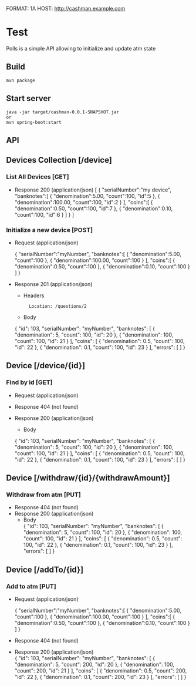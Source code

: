 FORMAT: 1A
HOST: http://cashman.example.com

# Test

Polls is a simple API allowing to initialize and update atm state

## Build
	mvn package

## Start server
	java -jar target/cashman-0.0.1-SNAPSHOT.jar
	or
	mvn spring-boot:start

## API	

## Devices Collection [/device]

### List All Devices [GET]

+ Response 200 (application/json)
[
	{
	   "serialNumber":"my device",
	   "banknotes":[
		  {
			 "denomination":5.00,
			 "count":100,
			 "id":5
		  },
		  {
			 "denomination":100.00,
			 "count":100,
			 "id":2
		  }
	   ],
	   "coins":[
		  {
			 "denomination":0.50,
			 "count":100,
			 "id":7
		  },
		  {
			 "denomination":0.10,
			 "count":100,
			 "id":6
		  }
	   ]
	}
]
### Initialize a new device [POST]

+ Request (application/json)

	{
	   "serialNumber":"myNumber",
	   "banknotes":[
		  {
			 "denomination":5.00,
			 "count":100
		  },
		  {
			 "denomination":100.00,
			 "count":100
		  }
	   ],
	   "coins":[
		  {
			 "denomination":0.50,
			 "count":100
		  },
		  {
			 "denomination":0.10,
			 "count":100
		  }
	   ]
	}

+ Response 201 (application/json)

    + Headers

            Location: /questions/2

    + Body

    {
        "id": 103,
        "serialNumber": "myNumber",
        "banknotes":
        [
            {
                "denomination": 5,
                "count": 100,
                "id": 20
            },
            {
                "denomination": 100,
                "count": 100,
                "id": 21
            }
        ],
        "coins":
        [
            {
                "denomination": 0.5,
                "count": 100,
                "id": 22
            },
            {
                "denomination": 0.1,
                "count": 100,
                "id": 23
            }
        ],
        "errors":
        [
        ]
    }

## Device [/device/{id}]

### Find by id [GET]
+ Request (application/json)

+ Response 404 (not found)
+ Response 200 (application/json)
    + Body   

    {
        "id": 103,
        "serialNumber": "myNumber",
        "banknotes":
        [
            {
                "denomination": 5,
                "count": 100,
                "id": 20
            },
            {
                "denomination": 100,
                "count": 100,
                "id": 21
            }
        ],
        "coins":
        [
            {
                "denomination": 0.5,
                "count": 100,
                "id": 22
            },
            {
                "denomination": 0.1,
                "count": 100,
                "id": 23
            }
        ],
        "errors":
        [
        ]
    }
	
## Device [/withdraw/{id}/{withdrawAmount}]

### Withdraw from atm [PUT]	

+ Response 404 (not found)
+ Response 200 (application/json)
    + Body   
    {
        "id": 103,
        "serialNumber": "myNumber",
        "banknotes":
        [
            {
                "denomination": 5,
                "count": 100,
                "id": 20
            },
            {
                "denomination": 100,
                "count": 100,
                "id": 21
            }
        ],
        "coins":
        [
            {
                "denomination": 0.5,
                "count": 100,
                "id": 22
            },
            {
                "denomination": 0.1,
                "count": 100,
                "id": 23
            }
        ],
        "errors":
        [
        ]
    }
	
## Device [/addTo/{id}]

### Add to atm [PUT]	

+ Request (application/json)

	{
	   "serialNumber":"myNumber",
	   "banknotes":[
		  {
			 "denomination":5.00,
			 "count":100
		  },
		  {
			 "denomination":100.00,
			 "count":100
		  }
	   ],
	   "coins":[
		  {
			 "denomination":0.50,
			 "count":100
		  },
		  {
			 "denomination":0.10,
			 "count":100
		  }
	   ]
	}

+ Response 404 (not found)
+ Response 200 (application/json)	
{
        "id": 103,
        "serialNumber": "myNumber",
        "banknotes":
        [
            {
                "denomination": 5,
                "count": 200,
                "id": 20
            },
            {
                "denomination": 100,
                "count": 200,
                "id": 21
            }
        ],
        "coins":
        [
            {
                "denomination": 0.5,
                "count": 200,
                "id": 22
            },
            {
                "denomination": 0.1,
                "count": 200,
                "id": 23
            }
        ],
        "errors":
        [
        ]
    }
